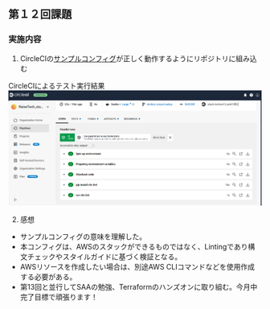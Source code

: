 ## 第１２回課題

### 実施内容
1. CircleCIの[サンプルコンフィグ](https://github.com/MasatoshiMizumoto/raisetech_documents/tree/main/aws/samples/circleci)が正しく動作するようにリポジトリに組み込む<br>

CircleCIによるテスト実行結果<br>
![CircleCIによるテスト実行結果](/image/CircleCIによるテスト実行結果.png)<br>

2. 感想
- サンプルコンフィグの意味を理解した。
- 本コンフィグは、AWSのスタックができるものではなく、Lintingであり構文チェックやスタイルガイドに基づく検証となる。
- AWSリソースを作成したい場合は、別途AWS CLIコマンドなどを使用作成する必要がある。
- 第13回と並行してSAAの勉強、Terraformのハンズオンに取り組む。今月中完了目標で頑張ります！